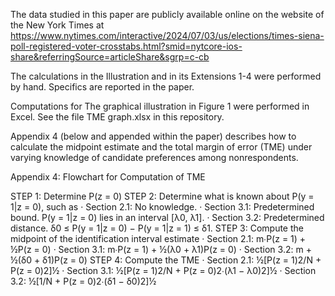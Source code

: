 The data studied in this paper are publicly available online on the website of the New York Times at
https://www.nytimes.com/interactive/2024/07/03/us/elections/times-siena-poll-registered-voter-crosstabs.html?smid=nytcore-ios-share&referringSource=articleShare&sgrp=c-cb


The calculations in the Illustration and in its Extensions 1-4 were performed by hand. Specifics are reported in the paper.

Computations for The graphical illustration in Figure 1 were performed in Excel. See the file TME graph.xlsx in this repository.


Appendix 4 (below and appended within the paper) describes how to calculate the midpoint estimate and  the total margin of error (TME) under varying knowledge of candidate preferences among nonrespondents.
 
Appendix 4: Flowchart for Computation of TME
 
STEP 1: Determine P(z = 0)
STEP 2: Determine what is known about P(y = 1|z = 0), such as
·         Section 2.1: No knowledge.
·         Section 3.1: Predetermined bound. P(y = 1|z = 0) lies in an interval [λ0, λ1].
·         Section 3.2: Predetermined distance. δ0 ≤ P(y = 1|z = 0) − P(y = 1|z = 1) ≤ δ1.
STEP 3: Compute the midpoint of the identification interval estimate
·         Section 2.1: m∙P(z = 1) + ½P(z = 0)
·         Section 3.1: m∙P(z = 1) + ½(λ0 + λ1)P(z = 0)
·         Section 3.2: m + ½(δ0 + δ1)P(z = 0)
STEP 4: Compute the TME
·         Section 2.1: ½[P(z = 1)2/N + P(z = 0)2]½
·         Section 3.1: ½[P(z = 1)2/N + P(z = 0)2∙(λ1 − λ0)2]½
·         Section 3.2: ½[1/N + P(z = 0)2∙(δ1 − δ0)2]½

